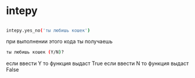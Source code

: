 # intepy

## 

```bash
intepy.yes_no('ты любишь кошек')
```
при выполнении этого кода ты получаешь
```bash
ты любишь кошек (Y/N)?
```
если ввести Y то функция выдаст True
если ввести N то функция выдаст False